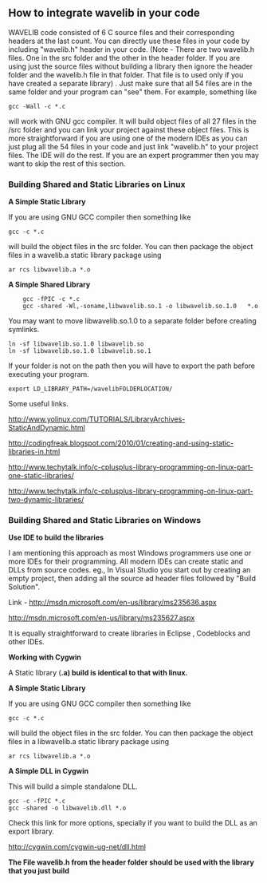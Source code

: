 ## How to integrate wavelib in your code ##
WAVELIB code consisted of 6 C source files and their corresponding headers at the last count. You can directly use these files in your code by including "wavelib.h" header in your code. (Note - There are two wavelib.h files. One in the src folder and the other in the header folder. If you are using just the source files without building a library then ignore the header folder and the wavelib.h file in that folder. That file is to used only if you have created a separate library) . Just make sure that all 54 files are in the same folder and your program can "see" them. For example, something like

```
gcc -Wall -c *.c 
```

will work with GNU gcc compiler. It will build object files of all 27 files in the /src folder and you can link your project against these object files. This is more straightforward if you are using one of the modern IDEs as you can just plug all the 54 files in your code and just link "wavelib.h" to your project files. The IDE will do the rest. If you are an expert programmer then you may want to skip the rest of this section.

### Building Shared and Static Libraries on Linux ###

**A Simple Static Library**

If you are using GNU GCC compiler then something like

```
gcc -c *.c
```

will build the object files in the src folder. You can then package the object files in a wavelib.a static library package using

```
ar rcs libwavelib.a *.o
```

**A Simple Shared Library**

```
    gcc -fPIC -c *.c
    gcc -shared -Wl,-soname,libwavelib.so.1 -o libwavelib.so.1.0   *.o

```

You may want to move libwavelib.so.1.0 to a separate folder before creating symlinks.

```
ln -sf libwavelib.so.1.0 libwavelib.so
ln -sf libwavelib.so.1.0 libwavelib.so.1
```

If your folder is not on the path then you will have to export the path before executing your program.

```
export LD_LIBRARY_PATH=/wavelibFOLDERLOCATION/
```

Some useful links.

http://www.yolinux.com/TUTORIALS/LibraryArchives-StaticAndDynamic.html

http://codingfreak.blogspot.com/2010/01/creating-and-using-static-libraries-in.html

http://www.techytalk.info/c-cplusplus-library-programming-on-linux-part-one-static-libraries/

http://www.techytalk.info/c-cplusplus-library-programming-on-linux-part-two-dynamic-libraries/

### Building Shared and Static Libraries on Windows ###

**Use IDE to build the libraries**

I am mentioning this approach as most Windows programmers use one or more IDEs for their programming. All modern IDEs can create static and DLLs from source codes. eg., In Visual Studio you start out by creating an empty project, then adding all the source ad header files followed by "Build Solution".

Link - http://msdn.microsoft.com/en-us/library/ms235636.aspx

http://msdn.microsoft.com/en-us/library/ms235627.aspx

It is equally straightforward to create libraries in Eclipse , Codeblocks and other IDEs.

**Working with Cygwin**

A Static library (**.a) build is identical to that with linux.**

**A Simple Static Library**

If you are using GNU GCC compiler then something like

```
gcc -c *.c
```

will build the object files in the src folder. You can then package the object files in a libwavelib.a static library package using

```
ar rcs libwavelib.a *.o
```


**A Simple DLL in Cygwin**

This will build a simple standalone DLL.

```
gcc -c -fPIC *.c
gcc -shared -o libwavelib.dll *.o
```

Check this link for more options, specially if you want to build the DLL as an export library.

http://cygwin.com/cygwin-ug-net/dll.html

**The File wavelib.h from the header folder should be used with the library
that you just build**